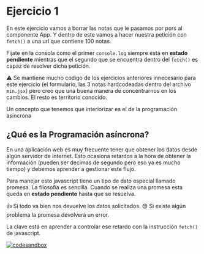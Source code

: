 # Ejercicio 1

En este ejercicio vamos a borrar las notas que le pasamos por pors al componente App. Y dentro de este vamos a hacer nuestra petición con `fetch()` a una url que contiene 100 notas.

Fijate en la consola como el primer `console.log` siempre está en **estado pendiente** mientras que el segundo que se encuentra dentro del `fetch()` es capaz de resolver dicha petición.

⚠️ Se mantiene mucho código de los ejercicios anteriores innecesario para este ejercicio (el formulario, las 3 notas hardcodeadas dentro del archivo `min.jsx`) pero creo que una buena manera de concentrarnos en los cambios. El resto es territorio conocido.

Un concepto que tenemos que interiorizar es el de la programación asíncrona

## ¿Qué es la Programación asíncrona?

En una aplicación web es muy frecuente tener que obtener los datos desde algún servidor de internet. Esto ocasiona retardos a la hora de obtener la información (pueden ser decimas de segundo pero eso ya es mucho tiempo) y debemos aprender a gestionar este flujo.

Para manejar esto javascript tiene un tipo de dato especial llamado promesa. La filosofía es sencilla. Cuando se realiza una promesa esta queda en **estado pendiente** hasta que se resuelva.

👍 Si todo va bien nos devuelve los datos solicitados.
😓 Si existe algún problema la promesa devolverá un error.

La clave está en aprender a controlar ese retardo con la instrucción `fetch()` de javascript.

[![codesandbox](https://codesandbox.io/static/img/play-codesandbox.svg)](https://codesandbox.io/p/github/HugoLebredo/react_tutorial_3/ejercicio1)